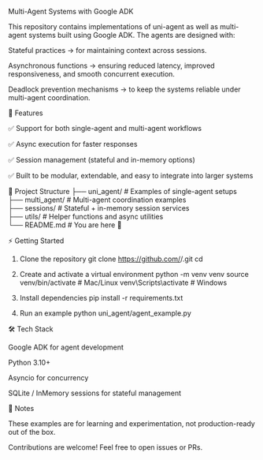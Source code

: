 Multi-Agent Systems with Google ADK

This repository contains implementations of uni-agent as well as multi-agent systems built using Google ADK.
The agents are designed with:

Stateful practices → for maintaining context across sessions.

Asynchronous functions → ensuring reduced latency, improved responsiveness, and smooth concurrent execution.

Deadlock prevention mechanisms → to keep the systems reliable under multi-agent coordination.

🚀 Features

✅ Support for both single-agent and multi-agent workflows

✅ Async execution for faster responses

✅ Session management (stateful and in-memory options)

✅ Built to be modular, extendable, and easy to integrate into larger systems

📂 Project Structure
├── uni_agent/        # Examples of single-agent setups  
├── multi_agent/      # Multi-agent coordination examples  
├── sessions/         # Stateful + in-memory session services  
├── utils/            # Helper functions and async utilities  
└── README.md         # You are here 🚀

⚡ Getting Started
1. Clone the repository
git clone https://github.com/<your-username>/<your-repo>.git
cd <your-repo>

2. Create and activate a virtual environment
python -m venv venv
source venv/bin/activate   # Mac/Linux
venv\Scripts\activate      # Windows

3. Install dependencies
pip install -r requirements.txt

4. Run an example
python uni_agent/agent_example.py

🛠 Tech Stack

Google ADK
 for agent development

Python 3.10+

Asyncio for concurrency

SQLite / InMemory sessions for stateful management

📌 Notes

These examples are for learning and experimentation, not production-ready out of the box.

Contributions are welcome! Feel free to open issues or PRs.

